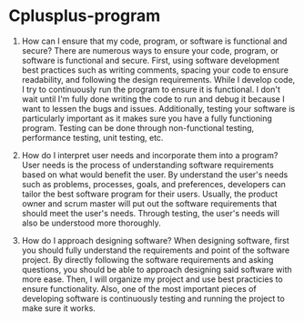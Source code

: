 # Cplusplus-program

1. How can I ensure that my code, program, or software is functional and secure?
   There are numerous ways to ensure your code, program, or software is functional and secure.  First, using software development best practices such as writing comments, spacing your code to ensure readability, and following the design requirements.  While I develop code, I try to continuously run the program to ensure it is functional.  I don't wait until I'm fully done writing the code to run and debug it because I want to lessen the bugs and issues.  Additionally, testing your software is particularly important as it makes sure you have a fully functioning program.  Testing can be done through non-functional testing, performance testing, unit testing, etc.

2. How do I interpret user needs and incorporate them into a program?
   User needs is the process of understanding software requirements based on what would benefit the user.  By understand the user's needs such as problems, processes, goals, and preferences, developers can tailor the best software program for their users.  Usually, the product owner and scrum master will put out the software requirements that should meet the user's needs.  Through testing, the user's needs will also be understood more thoroughly.  

3. How do I approach designing software?
   When designing software, first you should fully understand the requirements and point of the software project.  By directly following the software requirements and asking questions, you should be able to approach designing said software with more ease.  Then, I will organize my project and use best practicies to ensure functionality.  Also, one of the most important pieces of developing software is continuously testing and running the project to make sure it works.
